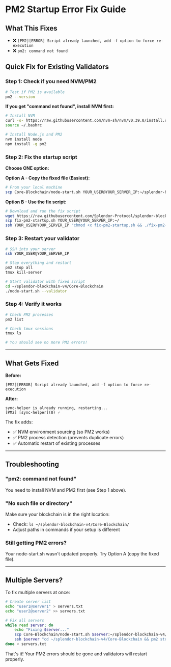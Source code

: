 # PM2 Startup Error Fix Guide

## What This Fixes
- ❌ `[PM2][ERROR] Script already launched, add -f option to force re-execution`
- ❌ `pm2: command not found`

## Quick Fix for Existing Validators

### Step 1: Check if you need NVM/PM2
```bash
# Test if PM2 is available
pm2 --version
```

**If you get "command not found", install NVM first:**
```bash
# Install NVM
curl -o- https://raw.githubusercontent.com/nvm-sh/nvm/v0.39.0/install.sh | bash
source ~/.bashrc

# Install Node.js and PM2
nvm install node
npm install -g pm2
```

### Step 2: Fix the startup script
**Choose ONE option:**

**Option A - Copy the fixed file (Easiest):**
```bash
# From your local machine
scp Core-Blockchain/node-start.sh YOUR_USER@YOUR_SERVER_IP:~/splendor-blockchain-v4/Core-Blockchain/
```

**Option B - Use the fix script:**
```bash
# Download and run the fix script
wget https://raw.githubusercontent.com/Splendor-Protocol/splendor-blockchain-v4/main/fixes/fix-pm2-startup.sh
scp fix-pm2-startup.sh YOUR_USER@YOUR_SERVER_IP:~/
ssh YOUR_USER@YOUR_SERVER_IP "chmod +x fix-pm2-startup.sh && ./fix-pm2-startup.sh"
```

### Step 3: Restart your validator
```bash
# SSH into your server
ssh YOUR_USER@YOUR_SERVER_IP

# Stop everything and restart
pm2 stop all
tmux kill-server

# Start validator with fixed script
cd ~/splendor-blockchain-v4/Core-Blockchain
./node-start.sh --validator
```

### Step 4: Verify it works
```bash
# Check PM2 processes
pm2 list

# Check tmux sessions  
tmux ls

# You should see no more PM2 errors!
```

---

## What Gets Fixed

**Before:**
```
[PM2][ERROR] Script already launched, add -f option to force re-execution
```

**After:**
```
sync-helper is already running, restarting...
[PM2] [sync-helper](0) ✓
```

The fix adds:
- ✅ NVM environment sourcing (so PM2 works)
- ✅ PM2 process detection (prevents duplicate errors)
- ✅ Automatic restart of existing processes

---

## Troubleshooting

### "pm2: command not found"
You need to install NVM and PM2 first (see Step 1 above).

### "No such file or directory" 
Make sure your blockchain is in the right location:
- Check: `ls ~/splendor-blockchain-v4/Core-Blockchain/`
- Adjust paths in commands if your setup is different

### Still getting PM2 errors?
Your node-start.sh wasn't updated properly. Try Option A (copy the fixed file).

---

## Multiple Servers?

To fix multiple servers at once:

```bash
# Create server list
echo "user1@server1" > servers.txt
echo "user2@server2" >> servers.txt

# Fix all servers
while read server; do
    echo "Fixing $server..."
    scp Core-Blockchain/node-start.sh $server:~/splendor-blockchain-v4/Core-Blockchain/
    ssh $server "cd ~/splendor-blockchain-v4/Core-Blockchain && pm2 stop all && tmux kill-server && ./node-start.sh --validator"
done < servers.txt
```

That's it! Your PM2 errors should be gone and validators will restart properly.

